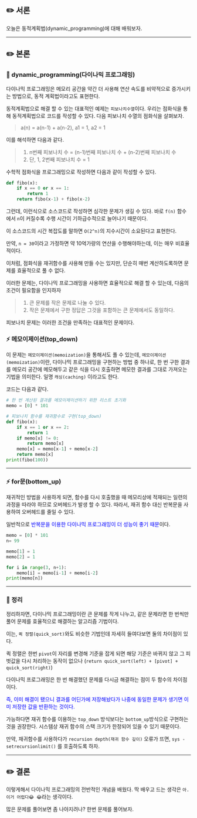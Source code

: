 ## ✏️ 서론
오늘은 동적계획법(dynamic_programming)에 대해 배워보자.


---

## ✏️ 본론

### 📍 dynamic_programming(다이나믹 프로그래밍)
다이나믹 프로그래밍은 메모리 공간을 약간 더 사용해 연산 속도를 비약적으로 증가시키는 방법으로, 동적 계획법이라고도 표현한다.

동적계획법으로 해결 할 수 있는 대표적인 예제는 `피보나치수열`이다.
우리는 점화식을 통해 동적계획법으로 코드를 작성할 수 있다.
다음 피보나치 수열의 점화식을 살펴보자.
> a(n) = a(n-1) + a(n-2), a1 = 1, a2 = 1

이를 해석하면 다음과 같다.
>1. n번째 피보나치 수 = (n-1)번째 피보나치 수 + (n-2)번째 피보나치 수
>2. 단, 1, 2번째 피보나치 수 = 1

수학적 점화식을 프로그래밍으로 작성하면 다음과 같이 작성할 수 있다.

```python
def fibo(x):
    if x == 0 or x == 1:
        return 1
    return fibo(x-1) + fibo(x-2)
```

그런데, 이런식으로 소스코드로 작성하면 심각한 문제가 생길 수 있다. 바로 `f(n)` 함수에서 `n`이 커질수록 수행 시간이 기하급수적으로 늘어나기 때문이다.

이 소스코드의 시간 복잡도를 말하면 `O(2^n)`의 지수시간이 소요된다고 표현한다.

만약, `n = 30`이라고 가정하면 약 10억가량의 연산을 수행해야하는데, 이는 매우 비효율적이다.

이처럼, 점화식을 재귀함수를 사용해 만들 수는 있지만, 단순히 매번 계산하도록하면 문제를 효율적으로 풀 수 없다.

이러한 문제는, 다이나믹 프로그래밍을 사용하면 효율적으로 해결 할 수 있는데, 다음의 조건이 필요함을 인지하자

>1. 큰 문제를 작은 문제로 나눌 수 있다.
>2. 작은 문제에서 구한 정답은 그것을 포함하는 큰 문제에서도 동일하다.

피보나치 문제는 이러한 조건을 만족하는 대표적인 문제이다.

### ⚡️ 메모이제이션(top_down)
이 문제는 `메모이제이션(memoization)`을 통해서도 풀 수 있는데, 
`메모이제이션(memoization)`이란, 다이나믹 프로그래밍을 구현하는 방법 중 하나로, 한 번 구한 결과를 메모리 공간에 메모해두고 같은 식을 다시 호출하면 메모한 결과를 그대로 가져오는 기법을 의미한다. 일명 `캐싱(caching)` 이라고도 한다.

코드는 다음과 같다.
```python
# 한 번 계산된 결과를 메모이제이션하기 위한 리스트 초기화
memo = [0] * 101

# 피보나치 함수를 재귀함수로 구현(top_down)
def fibo(x):
    if x == 1 or x == 2:
        return 1
    if memo[x] != 0:
        return memo[x]
    memo[x] = memo[x-1] + memo[x-2]
    return memo[x]
print(fibo(100))
```
---

### ⚡️ for문(bottom_up)
재귀적인 방법을 사용하게 되면, 함수를 다시 호출했을 때 메모리상에 적재되는 일련의 과정을 따라야 하므로 오버헤드가 발생 할 수 있다. 따라서, 재귀 함수 대신 반복문을 사용하여 오버헤드를 줄일 수 있다.

일반적으로 <span style='color:blue'>반복문을 이용한 다이나믹 프로그래밍이 더 성능이 좋기 때문</span>이다.

```python
memo = [0] * 101
n= 99

memo[1] = 1
memo[2] = 1

for i in range(3, n+1):
    memo[i] = memo[i-1] + memo[i-2]
print(memo[n])
```
---

### 📍 정리
정리하자면, 다이나믹 프로그래밍이란 큰 문제를 작게 나누고, 같은 문제라면 한 번씩만 풀어 문제를 효율적으로 해결하는 알고리즘 기법이다.

이는, `퀵 정렬(quick_sort)`와도 비슷한 기법인데 자세히 들여다보면 둘의 차이점이 있다.

퀵 정렬은 한번 `pivot`이 자리를 변경해 기준을 잡게 되면 해당 기준은 바뀌지 않고 그 피벗값을 다시 처리하는 동작이 없으나 (`return quick_sort(left) + [pivot] + quick_sort(right)`)

다이나믹 프로그래밍은 한 번 해결했던 문제를 다시금 해결하는 점이 두 함수의 차이점이다. 

<span style='color:blue'>즉, 이미 해결이 됐으니 결과를 어딘가에 저장해놨다가 나중에 동일한 문제가 생기면 이미 저장한 값을 반환하는 것이다.</span>

가능하다면 재귀 함수를 이용하는 `top_down` 방식보다는 `bottom_up`방식으로 구현하는 것을 권장한다. 
시스템상 재귀 함수의 스택 크기가 한정되어 있을 수 있기 때문이다.

만약, 재귀함수를 사용하다가 `recursion depth(재귀 함수 깊이)` 오류가 뜨면, `sys - setrecursionlimit()` 를 호출하도록 하자.

---

## ✏️ 결론
이렇게해서 다이나믹 프로그래밍의 전반적인 개념을 배웠다.
딱 배우고 드는 생각은 `아. 이거 어렵다😂 😂`라는 생각이다. 

많은 문제를 풀어보면 좀 나아지려나? 
한번 문제를 풀어보자.





